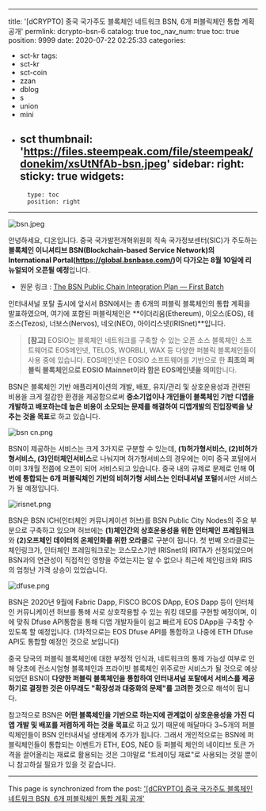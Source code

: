
---
title: '[dCRYPTO] 중국 국가주도 블록체인 네트워크 BSN, 6개 퍼블릭체인 통합 계획 공개'
permlink: dcrypto-bsn-6
catalog: true
toc_nav_num: true
toc: true
position: 9999
date: 2020-07-22 02:25:33
categories:
- sct-kr
tags:
- sct-kr
- sct-coin
- zzan
- dblog
- s
- union
- mini
- sct
thumbnail: 'https://files.steempeak.com/file/steempeak/donekim/xsUtNfAb-bsn.jpeg'
sidebar:
    right:
        sticky: true
widgets:
    -
        type: toc
        position: right
---


![bsn.jpeg](https://files.steempeak.com/file/steempeak/donekim/xsUtNfAb-bsn.jpeg)

안녕하세요, 디온입니다. 중국 국가발전개혁위원회 직속 국가정보센터(SIC)가 주도하는 **블록체인 이니셔티브 BSN(Blockchain-based Service Network)의 International Portal(https://global.bsnbase.com/)이 다가오는 8월 10일에 리뉴얼되어 오픈될 예정**입니다. 

- 원문 링크 : [The BSN Public Chain Integration Plan — First Batch](https://medium.com/@bsnbase/the-bsn-public-chain-integration-plan-first-batch-fb6027e5ca30)


인터내셔널 포탈 출시에 앞서서 BSN에서는 총 6개의 퍼블릭 블록체인의 통합 계획을 발표하였으며, 여기에 포함된 퍼블릭체인은 **이더리움(Ethereum), 이오스(EOS), 테조스(Tezos), 너보스(Nervos), 네오(NEO), 아이리스넷(IRISnet)**입니다.

> **[참고]** EOSIO는 블록체인 네트워크를 구축할 수 있는 오픈 소스 블록체인 소프트웨어로 EOS메인넷, TELOS, WORBLI, WAX 등 다양한 퍼블릭 블록체인들이 사용 중에 있습니다. EOS메인넷은 EOSIO 소프트웨어를 기반으로 한 **최초의 퍼블릭 블록체인으로 EOSIO Mainnet이라 함은 EOS메인넷을 의미**합니다. 

BSN은 블록체인 기반 애플리케이션의 개발, 배포, 유지/관리 및 상호운용성과 관련된 비용을 크게 절감한 환경을 제공함으로써 **중소기업이나 개인들이 블록체인 기반 디앱을 개발하고 배포하는데 높은 비용이 소모되는 문제를 해결하여 디앱개발의 진입장벽을 낮추는 것을 목표**로 하고 있습니다. 

![bsn cn.png](https://files.steempeak.com/file/steempeak/donekim/ouDyMWCr-bsn20cn.png)


BSN이 제공하는 서비스는 크게 3가지로 구분할 수 있는데, **(1)허가형서비스, (2)비허가형서비스, (3)인터체인서비스**로 나눠지며 허가형서비스의 경우에는 이미 중국 포털에서 이미 3개월 전쯤에 오픈이 되어 서비스되고 있습니다. 중국 내의 규제로 문제로 인해 **이번에 통합되는 6개 퍼블릭체인 기반의 비허가형 서비스는 인터내셔널 포털**에서만 서비스가 될 예정입니다.

![irisnet.png](https://files.steempeak.com/file/steempeak/donekim/b1u0k7Gn-irisnet.png)

BSN은 BSN ICH(인터체인 커뮤니케이션 허브)를 BSN Public City Nodes의 주요 부분으로 구축하고 있으며 허브에는 **(1)체인간의 상호운용성을 위한 인터체인 프레임워크**와 **(2)오프체인 데이터의 온체인화를 위한 오라클**로 구분이 됩니다. 첫 번째 오라클로는 체인링크가, 인터체인 프레임워크로는 코스모스기반 IRISnet의 IRITA가 선정되었으며 BSN과의 연관성이 직접적인 영향을 주었는지는 알 수 없으나 최근에 체인링크와 IRIS의 엄청난 가격 상승이 있었습니다.

![dfuse.png](https://files.steempeak.com/file/steempeak/donekim/kb3wArep-dfuse.png)

BSN은 2020년 9월에 Fabric Dapp, FISCO BCOS DApp, EOS Dapp 등이 인터체인 커뮤니케이션 허브를 통해 서로 상호작용할 수 있는 워킹 데모를 구현할 예정이며, 이에 맞춰 Dfuse API통합을 통해 디앱 개발자들이 쉽고 빠르게 EOS DApp을 구축할 수 있도록 할 예정입니다. (1차적으로는 EOS Dfuse API를 통합하고 나중에 ETH Dfuse API도 통합할 예정인 것으로 보입니다)

중국 당국의 퍼블릭 블록체인에 대한 부정적 인식과, 네트워크의 통제 가능성 여부로 인해 당초에 컨소시엄형 블록체인과 프라이빗 블록체인 위주로만 서비스가 될 것으로 예상되었던 BSN이 **다양한 퍼블릭 블록체인을 통합하여 인터내셔널 포탈에서 서비스를 제공하기로 결정한 것은 아무래도 "확장성과 대중화의 문제"를 고려한 것**으로 해석이 됩니다.

참고적으로 BSN은 **어떤 블록체인을 기반으로 하는지에 관계없이 상호운용성을 가진 디앱 개발 및 배포를 저렴하게 하는 것을 목표**로 하고 있기 때문에 매달마다 3~5개의 퍼블릭체인들이 BSN 인터내셔널 생태계에 추가가 됩니다. 그래서 개인적으로는 BSN에 퍼블릭체인들이 통합되는 이벤트가 ETH, EOS, NEO 등 퍼블릭 체인의 네이티브 토큰 가격을 끌어올리는 재료로 활용되는 것은 그야말로 "트레이딩 재료"로 사용되는 것일 뿐이니 참고하실 필요가 있을 것 같습니다.

- - -

This page is synchronized from the post: ['[dCRYPTO] 중국 국가주도 블록체인 네트워크 BSN, 6개 퍼블릭체인 통합 계획 공개'](https://steemit.com/@donekim/dcrypto-bsn-6)
